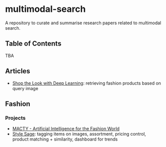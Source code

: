 # multimodal-search
A repository to curate and summarise research papers related to multimodal search.


## Table of Contents

TBA

## Articles

* [Shop the Look with Deep Learning](https://jobs.zalando.com/tech/blog/shop-look-deep-learning/?gh_src=4n3gxh1): retrieving fashion products based on query image


## Fashion

### Projects
* [MACTY - Artificial Intelligence for the Fashion World](https://www.macty.eu/)
* [Style Sage](https://stylesage.co/): tagging items on images, assortment, pricing control, product matching + similarity, dashboard for trends
